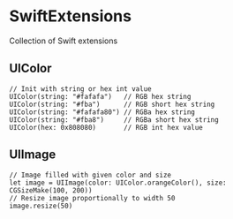 # SwiftExtensions
Collection of Swift extensions

## UIColor

```
// Init with string or hex int value
UIColor(string: "#fafafa")   // RGB hex string
UIColor(string: "#fba")      // RGB short hex string
UIColor(string: "#fafafa80") // RGBa hex string
UIColor(string: "#fba8")     // RGBa short hex string
UIColor(hex: 0x808080)       // RGB int hex value
```

## UIImage
```
// Image filled with given color and size
let image = UIImage(color: UIColor.orangeColor(), size: CGSizeMake(100, 200))
// Resize image proportionally to width 50
image.resize(50)
```
